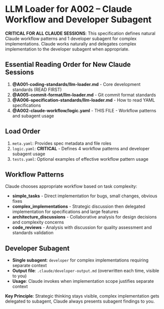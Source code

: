 # LLM Loader for A002 – Claude Workflow and Developer Subagent

**CRITICAL FOR ALL CLAUDE SESSIONS**: This specification defines natural Claude workflow patterns and 1 developer subagent for complex implementations. Claude works naturally and delegates complex implementation to the developer subagent when appropriate.

## Essential Reading Order for New Claude Sessions
1. **@A001-coding-standards/llm-loader.md** - Core development standards (READ FIRST)
2. **@A005-commit-format/llm-loader.md** - Git commit format standards
3. **@A006-specification-standards/llm-loader.md** - How to read YAML specifications  
4. **@A002-claude-workflow/logic.yaml** - THIS FILE - Workflow patterns and subagent usage

## Load Order
1. `meta.yaml`: Provides spec metadata and file roles
2. `logic.yaml`: **CRITICAL** - Defines 4 workflow patterns and developer subagent usage
3. `tests.yaml`: Optional examples of effective workflow pattern usage

## Workflow Patterns
Claude chooses appropriate workflow based on task complexity:
- **simple_tasks** - Direct implementation for bugs, small changes, obvious fixes
- **complex_implementations** - Strategic discussion then delegated implementation for specifications and large features  
- **architecture_discussions** - Collaborative analysis for design decisions and complexity concerns
- **code_reviews** - Analysis with discussion for quality assessment and standards validation

## Developer Subagent
- **Single subagent**: `developer` for complex implementations requiring separate context
- **Output file**: `.claude/developer-output.md` (overwritten each time, visible to you)
- **Usage**: Claude invokes when implementation scope justifies separate context

**Key Principle**: Strategic thinking stays visible, complex implementation gets delegated to subagent, Claude always presents subagent findings to you.